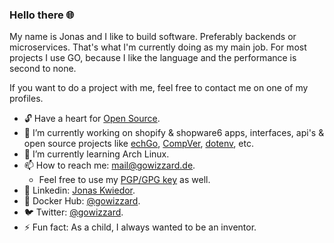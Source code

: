 ### Hello there 🌐

My name is Jonas and I like to build software. Preferably backends or microservices. That's what I'm currently doing as my main job. For most projects I use GO, because I like the language and the performance is second to none.

If you want to do a project with me, feel free to contact me on one of my profiles.

- 🔓 Have a heart for [Open Source](https://opensource.org/).
- 🔭  I’m currently working on shopify & shopware6 apps, interfaces, api's & open source projects like [echGo](https://github.com/echgo), [CompVer](https://github.com/gowizzard/compver), [dotenv](https://github.com/gowizzard/dotenv), etc.
- 🌱  I’m currently learning Arch Linux.
- 📫  How to reach me: [mail@gowizzard.de](mailto:mail@gowizzard.de).
  - Feel free to use my [PGP/GPG key](https://keys.openpgp.org/search?q=mail%40gowizzard.de) as well.
- 🦟  Linkedin: [Jonas Kwiedor](https://www.linkedin.com/in/jonas-kwiedor/).
- 🐳  Docker Hub: [@gowizzard](https://hub.docker.com/u/gowizzard).
- 🐦  Twitter: [@gowizzard](https://twitter.com/gowizzard).
- ⚡   Fun fact: As a child, I always wanted to be an inventor.
